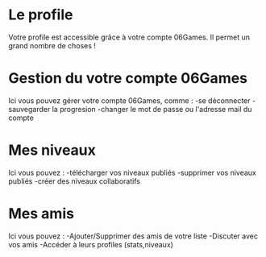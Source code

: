 <!-- TITLE: Profile -->
<!-- SUBTITLE:  -->

# Le profile
Votre profile est accessible grâce à votre compte 06Games.
Il permet un grand nombre de choses !
# Gestion du votre compte 06Games
Ici vous pouvez gérer votre compte 06Games, comme :
-se déconnecter
-sauvegarder la progresion
-changer le mot de passe ou l'adresse mail du compte
# Mes niveaux
Ici vous pouvez :
-télécharger vos niveaux publiés
-supprimer vos niveaux publiés
-créer des niveaux collaboratifs
# Mes amis
Ici vous pouvez :
-Ajouter/Supprimer des amis de votre liste
-Discuter avec vos amis
-Accéder à leurs profiles (stats,niveaux)